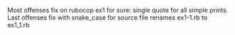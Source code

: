 Most offenses fix on rubocop ex1 for sure: single quote for all simple prints.
Last offenses fix with snake_case for source file renames ex1-1.rb to ex1_1.rb
